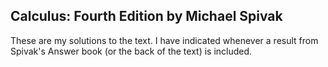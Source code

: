 ## Calculus: Fourth Edition by Michael Spivak

These are my solutions to the text. I have indicated whenever a result from Spivak's Answer book (or the back of the text) is included.
